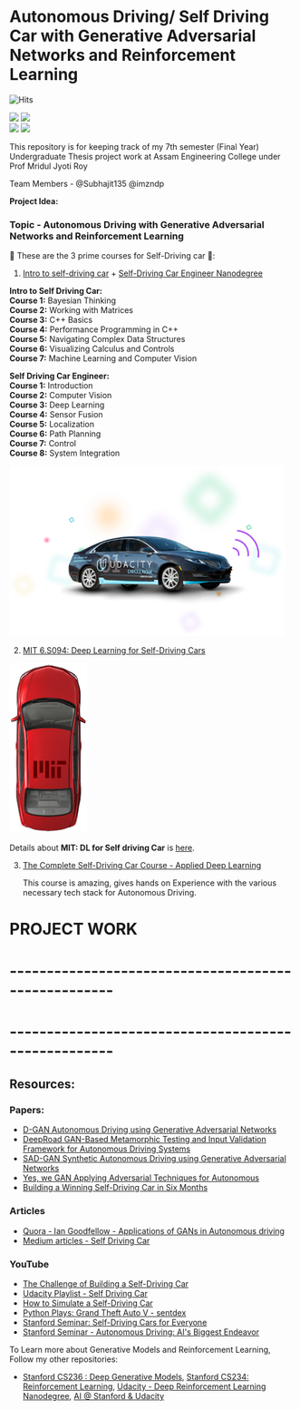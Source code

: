 # Autonomous Driving/ Self Driving Car with Generative Adversarial Networks and Reinforcement Learning

![Hits](https://hitcounter.pythonanywhere.com/count/tag.svg?url=https%3A%2F%2Fgithub.com%2FSKKSaikia%2FSelfDrive)

<img src="https://github.com/SKKSaikia/self-drive/blob/master/img/a-map.jpg" height=250px><a> </a><img src="https://github.com/SKKSaikia/self-drive/blob/master/img/sense.jpg" height=250px><br /><img src="https://github.com/SKKSaikia/self-drive/blob/master/img/waymo.png" height=200px><a> </a><img src="https://github.com/SKKSaikia/self-drive/blob/master/img/ai-maps.jpg" height=200px><a> </a>

This repository is for keeping track of my 7th semester (Final Year) Undergraduate Thesis project work at Assam Engineering College under Prof Mridul Jyoti Roy

Team Members - @Subhajit135 @imzndp

<b> Project Idea:</b>



### Topic - Autonomous Driving with Generative Adversarial Networks and Reinforcement Learning

🚓 These are the 3  prime courses for Self-Driving car 🔮:

1. [Intro to self-driving car](https://www.udacity.com/course/intro-to-self-driving-cars--nd113) + [Self-Driving Car Engineer Nanodegree](https://www.udacity.com/course/self-driving-car-engineer-nanodegree--nd013)

<b> Intro to Self Driving Car: </b><br />
<b>Course 1:</b> Bayesian Thinking <br />
<b>Course 2:</b> Working with Matrices <br />
<b>Course 3:</b> C++ Basics <br />
<b>Course 4:</b> Performance Programming in C++ <br />
<b>Course 5:</b> Navigating Complex Data Structures <br />
<b>Course 6:</b> Visualizing Calculus and Controls <br />
<b>Course 7:</b> Machine Learning and Computer Vision <br />

<b> Self Driving Car Engineer: </b><br />
<b>Course 1:</b> Introduction <br />
<b>Course 2:</b> Computer Vision <br />
<b>Course 3:</b> Deep Learning <br />
<b>Course 4:</b> Sensor Fusion <br />
<b>Course 5:</b> Localization <br />
<b>Course 6:</b> Path Planning <br />
<b>Course 7:</b> Control <br />
<b>Course 8:</b> System Integration <br />


<img src="https://github.com/SKKSaikia/SelfDrive/blob/master/img/ud_self_car.png" height=300px>

2. [MIT 6.S094: Deep Learning for Self-Driving Cars](https://selfdrivingcars.mit.edu/)

<img src="https://github.com/SKKSaikia/SelfDrive/blob/master/img/car-red.png" height=300px>

   Details about <b>MIT: DL for Self driving Car</b> is [here](https://github.com/SKKSaikia/MIT_6S094_Self_Drive).

3. [The Complete Self-Driving Car Course - Applied Deep Learning](https://www.udemy.com/applied-deep-learningtm-the-complete-self-driving-car-course/)

   This course is amazing, gives hands on Experience with the various necessary tech stack for Autonomous Driving.

# PROJECT WORK
# ----------------------------------------------------


# ----------------------------------------------------

## Resources:

### Papers:
- [D-GAN Autonomous Driving using Generative Adversarial Networks](https://github.com/SKKSaikia/SelfDrive/blob/master/papers/D-GAN%20Autonomous%20Driving%20using%20Generative.pdf)
- [DeepRoad GAN-Based Metamorphic Testing and Input Validation Framework for Autonomous Driving Systems](https://github.com/SKKSaikia/SelfDrive/blob/master/papers/DeepRoad%20GAN-Based%20Metamorphic%20Testing%20and%20Input%20Validation%20Framework%20for%20Autonomous%20Driving%20Systems.pdf)
- [SAD-GAN Synthetic Autonomous Driving using Generative Adversarial Networks](https://github.com/SKKSaikia/SelfDrive/blob/master/papers/SAD-GAN%20Synthetic%20Autonomous%20Driving%20using%20Generative%20Adversarial%20Networks.pdf)
- [Yes, we GAN Applying Adversarial Techniques for Autonomous](https://github.com/SKKSaikia/SelfDrive/blob/master/papers/Yes%2C%20we%20GAN%20Applying%20Adversarial%20Techniques%20for%20Autonomous.pdf)
- [Building a Winning Self-Driving Car in Six Months](https://github.com/SKKSaikia/SelfDrive/blob/master/papers/Building%20a%20Winning%20Self-Driving%20Car%20in%20Six%20Months.pdf)

### Articles
- [Quora - Ian Goodfellow - Applications of GANs in Autonomous driving](https://www.quora.com/What-could-be-the-applications-of-generative-adversarial-networks-GANs-in-autonomous-vehicles-if-any)
- [Medium articles - Self Driving Car](https://medium.com/search?q=self%20driving%20cars)

### YouTube
- [The Challenge of Building a Self-Driving Car](https://youtu.be/P8aTDusU7dw)
- [Udacity Playlist - Self Driving Car](https://www.youtube.com/watch?v=lz8nrj44ifk&list=PLAwxTw4SYaPnVS9D8cjAdXItr_4f1LPrg)
- [How to Simulate a Self-Driving Car](https://youtu.be/EaY5QiZwSP4)
- [Python Plays: Grand Theft Auto V - sentdex](https://www.youtube.com/watch?v=ks4MPfMq8aQ&list=PLQVvvaa0QuDeETZEOy4VdocT7TOjfSA8a&index=1)
- [Stanford Seminar: Self-Driving Cars for Everyone](https://youtu.be/GrUZ7k8H60M)
- [Stanford Seminar - Autonomous Driving: AI's Biggest Endeavor](https://youtu.be/gkchL1AiZ_8)

To Learn more about Generative Models and Reinforcement Learning, Follow my other repositories:

* [Stanford CS236 : Deep Generative Models](https://github.com/SKKSaikia/CS236_DGM), [Stanford CS234: Reinforcement Learning](https://github.com/SKKSaikia/CS234_RL), [Udacity - Deep Reinforcement Learning Nanodegree](https://github.com/SKKSaikia/DeepRLNanoD), [AI @ Stanford & Udacity](https://skksaikia.github.io/AI/)
